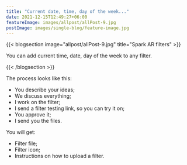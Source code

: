 ```yaml
---
title: "Current date, time, day of the week..."
date: 2021-12-15T12:49:27+06:00
featureImage: images/allpost/allPost-9.jpg
postImage: images/single-blog/feature-image.jpg
---
```


{{< blogsection image="allpost/allPost-9.jpg" title="Spark AR filters" >}}

You can add current time, date, day of the week to any filter.

{{< /blogsection >}}


The process looks like this: 

- You describe your ideas;
- We discuss everything;
- I work on the filter;
- I send a filter testing link, so you can try it on;
- You approve it;
- I send you the files.


You will get:

- Filter file;
- Filter icon;
- Instructions on how to upload a filter.